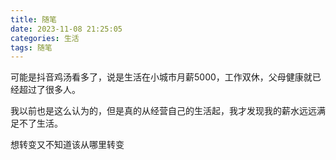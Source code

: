 ```yaml
---
title: 随笔
date: 2023-11-08 21:25:05
categories: 生活
tags: 随笔
---
```


可能是抖音鸡汤看多了，说是生活在小城市月薪5000，工作双休，父母健康就已经超过了很多人。

我以前也是这么认为的，但是真的从经营自己的生活起，我才发现我的薪水远远满足不了生活。

想转变又不知道该从哪里转变
